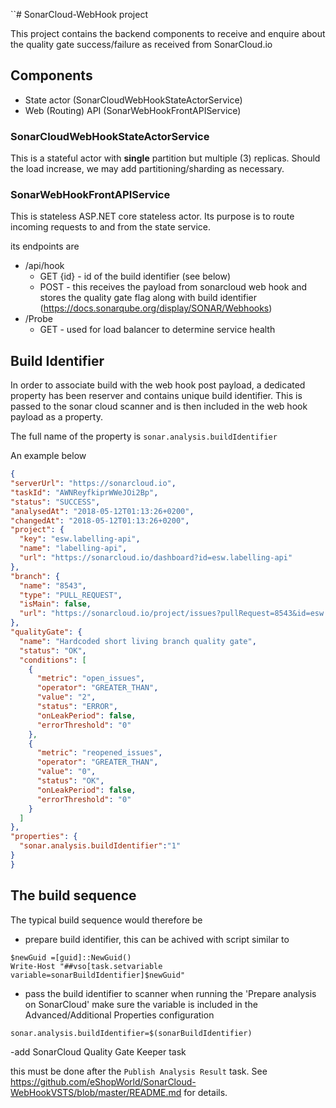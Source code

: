 
``# SonarCloud-WebHook project

This project contains the backend components to receive and enquire about the quality gate success/failure as received from SonarCloud.io

## Components
- State actor (SonarCloudWebHookStateActorService)
- Web (Routing) API (SonarWebHookFrontAPIService)

### SonarCloudWebHookStateActorService

This is a stateful actor with **single** partition but multiple (3) replicas. Should the load increase, we may add partitioning/sharding as necessary.

### SonarWebHookFrontAPIService

This is stateless ASP.NET core stateless actor. Its purpose is to route incoming requests to and from the state service.

its endpoints are
 - /api/hook
    - GET {id} - id of the build identifier (see below)
    - POST - this receives the payload from sonarcloud web hook and stores the quality gate flag along with build identifier (https://docs.sonarqube.org/display/SONAR/Webhooks)
 - /Probe
    - GET - used for load balancer to determine service health
  
  ## Build Identifier
  
  In order to associate build with the web hook post payload, a dedicated property has been reserver and contains unique build identifier. This is passed to the sonar cloud scanner and is then included in the web hook payload as a property.
  
  The full name of the property is `sonar.analysis.buildIdentifier`
 
 An example below
  ```json
  {
  "serverUrl": "https://sonarcloud.io",
  "taskId": "AWNReyfkiprWWeJOi2Bp",
  "status": "SUCCESS",
  "analysedAt": "2018-05-12T01:13:26+0200",
  "changedAt": "2018-05-12T01:13:26+0200",
  "project": {
    "key": "esw.labelling-api",
    "name": "labelling-api",
    "url": "https://sonarcloud.io/dashboard?id=esw.labelling-api"
  },
  "branch": {
    "name": "8543",
    "type": "PULL_REQUEST",
    "isMain": false,
    "url": "https://sonarcloud.io/project/issues?pullRequest=8543&id=esw.labelling-api&resolved=false"
  },
  "qualityGate": {
    "name": "Hardcoded short living branch quality gate",
    "status": "OK",
    "conditions": [
      {
        "metric": "open_issues",
        "operator": "GREATER_THAN",
        "value": "2",
        "status": "ERROR",
        "onLeakPeriod": false,
        "errorThreshold": "0"
      },
      {
        "metric": "reopened_issues",
        "operator": "GREATER_THAN",
        "value": "0",
        "status": "OK",
        "onLeakPeriod": false,
        "errorThreshold": "0"
      }
    ]
  },
  "properties": {
    "sonar.analysis.buildIdentifier":"1"
  }
}
```

## The build sequence

The typical build sequence would therefore be

- prepare build identifier, this can be achived with script similar to 

```
$newGuid =[guid]::NewGuid()
Write-Host "##vso[task.setvariable variable=sonarBuildIdentifier]$newGuid"
```
- pass the build identifier to scanner
when running the 'Prepare analysis on SonarCloud' make sure the variable is included in the Advanced/Additional Properties configuration
```
sonar.analysis.buildIdentifier=$(sonarBuildIdentifier)
```

-add SonarCloud Quality Gate Keeper task

this must be done after the `Publish Analysis Result` task. See https://github.com/eShopWorld/SonarCloud-WebHookVSTS/blob/master/README.md for details.
